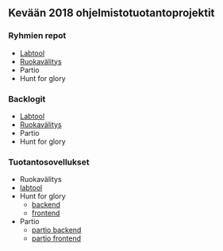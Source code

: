 
## Kevään 2018 ohjelmistotuotantoprojektit

### Ryhmien repot
- [Labtool](https://github.com/labtool/labtool)
- [Ruokavälitys](https://github.com/ohtu2018-rv/)
- Partio
- Hunt for glory

### Backlogit
- [Labtool](https://docs.google.com/spreadsheets/d/1wfYeFRiMauQRatbCnSYI_PLEFFzRq0rX9pKsR6tte3g/edit#gid=1798859574)
- [Ruokavälitys](https://docs.google.com/spreadsheets/d/1a6bmQr5vvjFKoaNGr8-ilExtwjr2A6OBHpKnpp8d45Y/edit?usp=sharing)
- Partio
- Hunt for glory

### Tuotantosovellukset
- Ruokavälitys
- [labtool](https://github.com/labtool/labtool)
- Hunt for glory
  - [backend](https://github.com/OhtuHunt/HuntForGlory)
  - [frontend](https://github.com/OhtuHunt/HuntForGloryFrontend)
- Partio 
  - [partio backend](https://github.com/partio-scout/tosu-backend)
  - [partio frontend](https://github.com/partio-scout/tosu-frontend)